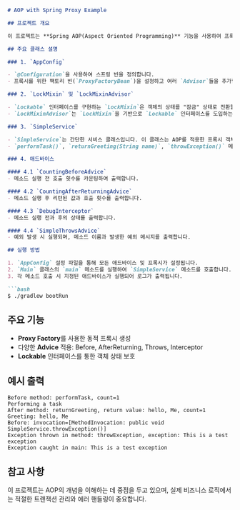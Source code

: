 ```markdown
# AOP with Spring Proxy Example

## 프로젝트 개요

이 프로젝트는 **Spring AOP(Aspect Oriented Programming)** 기능을 사용하여 프록시 객체를 생성하고 다양한 부가기능(Advice)을 적용하는 예제입니다. `Lockable` 인터페이스를 도입하고, 클래스의 상태를 보호하기 위한 `LockMixin`을 구현합니다. 또한 `Before`, `AfterReturning`, `ThrowsAdvice`, `MethodInterceptor`를 사용한 다양한 애드바이스를 통해 메소드 호출 전후, 예외 발생 시의 동작을 정의합니다.

## 주요 클래스 설명

### 1. `AppConfig`

- `@Configuration`을 사용하여 스프링 빈을 정의합니다.
- 프록시를 위한 팩토리 빈(`ProxyFactoryBean`)을 설정하고 여러 `Advisor`들을 추가합니다.

### 2. `LockMixin` 및 `LockMixinAdvisor`

- `Lockable` 인터페이스를 구현하는 `LockMixin`은 객체의 상태를 "잠금" 상태로 전환할 수 있으며, 잠긴 상태에서는 setter 메소드 호출을 제한합니다.
- `LockMixinAdvisor`는 `LockMixin`을 기반으로 `Lockable` 인터페이스를 도입하는 기능을 담당합니다.

### 3. `SimpleService`

- `SimpleService`는 간단한 서비스 클래스입니다. 이 클래스는 AOP를 적용한 프록시 객체로 감싸져서 메소드 호출 시 다양한 애드바이스가 실행됩니다.
- `performTask()`, `returnGreeting(String name)`, `throwException()` 메소드를 제공합니다.

### 4. 애드바이스

#### 4.1 `CountingBeforeAdvice`
- 메소드 실행 전 호출 횟수를 카운팅하여 출력합니다.

#### 4.2 `CountingAfterReturningAdvice`
- 메소드 실행 후 리턴된 값과 호출 횟수를 출력합니다.

#### 4.3 `DebugInterceptor`
- 메소드 실행 전과 후의 상태를 출력합니다.

#### 4.4 `SimpleThrowsAdvice`
- 예외 발생 시 실행되며, 메소드 이름과 발생한 예외 메시지를 출력합니다.

## 실행 방법

1. `AppConfig` 설정 파일을 통해 모든 애드바이스 및 프록시가 설정됩니다.
2. `Main` 클래스의 `main` 메소드를 실행하여 `SimpleService` 메소드를 호출합니다.
3. 각 메소드 호출 시 지정된 애드바이스가 실행되어 로그가 출력됩니다.

```bash
$ ./gradlew bootRun
```

## 주요 기능

- **Proxy Factory**를 사용한 동적 프록시 생성
- 다양한 **Advice** 적용: Before, AfterReturning, Throws, Interceptor
- **Lockable** 인터페이스를 통한 객체 상태 보호

## 예시 출력

```text
Before method: performTask, count=1
Performing a task
After method: returnGreeting, return value: hello, Me, count=1
Greeting: hello, Me
Before: invocation=[MethodInvocation: public void SimpleService.throwException()]
Exception thrown in method: throwException, exception: This is a test exception
Exception caught in main: This is a test exception
```

## 참고 사항

이 프로젝트는 AOP의 개념을 이해하는 데 중점을 두고 있으며, 실제 비즈니스 로직에서는 적절한 트랜잭션 관리와 에러 핸들링이 중요합니다.
